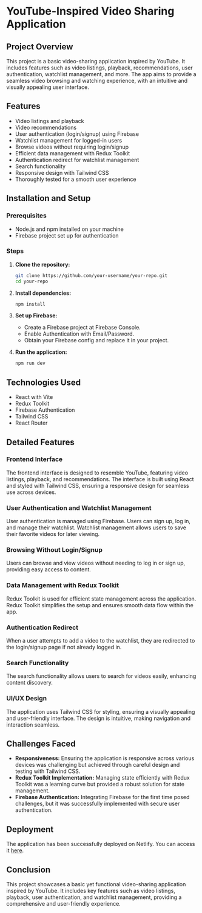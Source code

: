 # YouTube-Inspired Video Sharing Application


## Project Overview
This project is a basic video-sharing application inspired by YouTube. It includes features such as video listings, playback, recommendations, user authentication, watchlist management, and more. The app aims to provide a seamless video browsing and watching experience, with an intuitive and visually appealing user interface.

## Features
- Video listings and playback
- Video recommendations
- User authentication (login/signup) using Firebase
- Watchlist management for logged-in users
- Browse videos without requiring login/signup
- Efficient data management with Redux Toolkit
- Authentication redirect for watchlist management
- Search functionality
- Responsive design with Tailwind CSS
- Thoroughly tested for a smooth user experience

## Installation and Setup
### Prerequisites
- Node.js and npm installed on your machine
- Firebase project set up for authentication

### Steps
1. **Clone the repository:**
   ```bash
   git clone https://github.com/your-username/your-repo.git
   cd your-repo

2. **Install dependencies:**
    ```bash
    npm install
    ```
3. **Set up Firebase:**
    - Create a Firebase project at Firebase Console.
    - Enable Authentication with Email/Password.
    - Obtain your Firebase config and replace it in your project.
      
4. **Run the application:**
    ```bash
    npm run dev
    ```

## Technologies Used
- React with Vite
- Redux Toolkit
- Firebase Authentication
- Tailwind CSS
- React Router

## Detailed Features
### Frontend Interface
The frontend interface is designed to resemble YouTube, featuring video listings, playback, and recommendations. The interface is built using React and styled with Tailwind CSS, ensuring a responsive design for seamless use across devices.

### User Authentication and Watchlist Management
User authentication is managed using Firebase. Users can sign up, log in, and manage their watchlist. Watchlist management allows users to save their favorite videos for later viewing.

### Browsing Without Login/Signup
Users can browse and view videos without needing to log in or sign up, providing easy access to content.

### Data Management with Redux Toolkit
Redux Toolkit is used for efficient state management across the application. Redux Toolkit simplifies the setup and ensures smooth data flow within the app.

### Authentication Redirect
When a user attempts to add a video to the watchlist, they are redirected to the login/signup page if not already logged in.

### Search Functionality
The search functionality allows users to search for videos easily, enhancing content discovery.

### UI/UX Design
The application uses Tailwind CSS for styling, ensuring a visually appealing and user-friendly interface. The design is intuitive, making navigation and interaction seamless.

## Challenges Faced
- **Responsiveness:** Ensuring the application is responsive across various devices was challenging but achieved through careful design and testing with Tailwind CSS.
- **Redux Toolkit Implementation:** Managing state efficiently with Redux Toolkit was a learning curve but provided a robust solution for state management.
- **Firebase Authentication:** Integrating Firebase for the first time posed challenges, but it was successfully implemented with secure user authentication.

## Deployment
The application has been successfully deployed on Netlify. You can access it [here](https://utube-project-web.netlify.app/).

## Conclusion
This project showcases a basic yet functional video-sharing application inspired by YouTube. It includes key features such as video listings, playback, user authentication, and watchlist management, providing a comprehensive and user-friendly experience.
